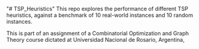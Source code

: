 "# TSP_Heuristics" 
This repo explores the performance of different TSP heuristics, against a benchmark of 10 real-world instances and 10 random instances.

This is part of an assignment of a Combinatorial Optimization and Graph Theory course dictated at Universidad Nacional de Rosario, Argentina,
